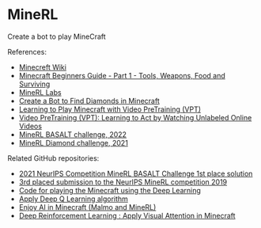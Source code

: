 # MineRL

Create a bot to play MineCraft

References:
* [Minecreft Wiki](https://minecraft.fandom.com/wiki/Minecraft_Wiki)
* [Minecraft Beginners Guide - Part 1 - Tools, Weapons, Food and Surviving](https://www.youtube.com/watch?v=BEH_fMgRNrc)
* [MineRL Labs](https://github.com/minerllabs)
* [Create a Bot to Find Diamonds in Minecraft](https://mlabonne.github.io/blog/minecraft/)
* [Learning to Play Minecraft
with Video PreTraining (VPT)](https://openai.com/blog/vpt/)
* [Video PreTraining (VPT): Learning to Act by Watching Unlabeled Online Videos](https://github.com/openai/Video-Pre-Training)
* [MineRL BASALT challenge, 2022](https://www.aicrowd.com/challenges/neurips-2022-minerl-basalt-competition)
* [MineRL Diamond challenge, 2021](https://www.aicrowd.com/challenges/neurips-2021-minerl-diamond-competition)

Related GitHub repositories:
* [2021 NeurIPS Competition MineRL BASALT Challenge 1st place solution](https://github.com/viniciusguigo/kairos_minerl_basalt)
* [3rd placed submission to the NeurIPS MineRL competition 2019](https://github.com/chscheller/minerl_agent)
* [Code for playing the Minecraft using the Deep Learning](https://github.com/kimbring2/minecraft_ai)
* [Apply Deep Q Learning algorithm](https://github.com/rishavb123/MineRL)
* [Enjoy AI in Minecraft (Malmo and MineRL)](https://tsmatz.wordpress.com/2020/07/09/minerl-and-malmo-reinforcement-learning-in-minecraft/)
* [Deep Reinforcement Learning : Apply Visual Attention in Minecraft](https://tsmatz.wordpress.com/2021/11/11/reinforcement-learning-visual-attention-in-minecraft/)

